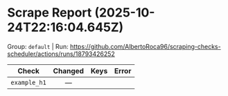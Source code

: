 # Scrape Report (2025-10-24T22:16:04.645Z)

Group: `default`  |  Run: https://github.com/AlbertoRoca96/scraping-checks-scheduler/actions/runs/18793426252

| Check | Changed | Keys | Error |
|---|:---:|:--|:--|
| `example_h1` | — |  |  |
